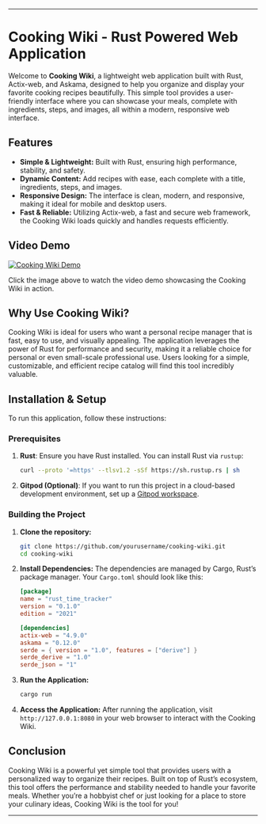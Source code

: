 
---

# Cooking Wiki - Rust Powered Web Application

Welcome to **Cooking Wiki**, a lightweight web application built with Rust, Actix-web, and Askama, designed to help you organize and display your favorite cooking recipes beautifully. This simple tool provides a user-friendly interface where you can showcase your meals, complete with ingredients, steps, and images, all within a modern, responsive web interface.

## Features

- **Simple & Lightweight:** Built with Rust, ensuring high performance, stability, and safety.
- **Dynamic Content:** Add recipes with ease, each complete with a title, ingredients, steps, and images.
- **Responsive Design:** The interface is clean, modern, and responsive, making it ideal for mobile and desktop users.
- **Fast & Reliable:** Utilizing Actix-web, a fast and secure web framework, the Cooking Wiki loads quickly and handles requests efficiently.

## Video Demo

[![Cooking Wiki Demo](https://img.youtube.com/vi/UNb7Y2itPa8/0.jpg)](https://youtu.be/UNb7Y2itPa8)

Click the image above to watch the video demo showcasing the Cooking Wiki in action.

## Why Use Cooking Wiki?

Cooking Wiki is ideal for users who want a personal recipe manager that is fast, easy to use, and visually appealing. The application leverages the power of Rust for performance and security, making it a reliable choice for personal or even small-scale professional use. Users looking for a simple, customizable, and efficient recipe catalog will find this tool incredibly valuable.

## Installation & Setup

To run this application, follow these instructions:

### Prerequisites

1. **Rust**: Ensure you have Rust installed. You can install Rust via `rustup`:
   ```bash
   curl --proto '=https' --tlsv1.2 -sSf https://sh.rustup.rs | sh
   ```
2. **Gitpod (Optional)**: If you want to run this project in a cloud-based development environment, set up a [Gitpod workspace](https://www.gitpod.io/).

### Building the Project

1. **Clone the repository:**
   ```bash
   git clone https://github.com/yourusername/cooking-wiki.git
   cd cooking-wiki
   ```

2. **Install Dependencies:**
   The dependencies are managed by Cargo, Rust’s package manager. Your `Cargo.toml` should look like this:
   ```toml
   [package]
   name = "rust_time_tracker"
   version = "0.1.0"
   edition = "2021"

   [dependencies]
   actix-web = "4.9.0"
   askama = "0.12.0"
   serde = { version = "1.0", features = ["derive"] }
   serde_derive = "1.0"
   serde_json = "1"
   ```

3. **Run the Application:**
   ```bash
   cargo run
   ```

4. **Access the Application:**
   After running the application, visit `http://127.0.0.1:8080` in your web browser to interact with the Cooking Wiki.



## Conclusion

Cooking Wiki is a powerful yet simple tool that provides users with a personalized way to organize their recipes. Built on top of Rust’s ecosystem, this tool offers the performance and stability needed to handle your favorite meals. Whether you’re a hobbyist chef or just looking for a place to store your culinary ideas, Cooking Wiki is the tool for you!

--- 
